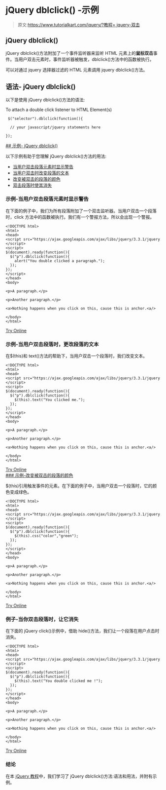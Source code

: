 # jQuery dblclick() -示例

> 原文:[https://www.tutorialkart.com/jquery/?教程= jquery-双击](https://www.tutorialkart.com/jquery/?tutorial=jquery-double-click)

## jQuery dblclick()

jQuery dblclick()方法附加了一个事件监听器来监听 HTML 元素上的**鼠标双击**事件。当用户双击元素时，事件监听器被触发，dblclick()方法中的函数被执行。

可以对通过 jquery 选择器过滤的 HTML 元素调用 jquery dblclick()方法。

## 语法- jQuery dblclick()

以下是使用 jQuery dblclick()方法的语法:

To attach a double click listener to HTML Element(s)

```
 $("selector").dblclick(function(){

  // your javascript/jquery statements here

});
```

 <ins class="adsbygoogle" style="display:block" data-ad-client="ca-pub-8595878917823362" data-ad-slot="4118588382" data-ad-format="auto" data-full-width-responsive="true">## 示例- jQuery dblclick()

以下示例有助于您理解 jQuery dblclick()方法的用法:

*   [当用户双击段落元素时显示警告](#example_1)
*   [当用户双击时改变段落的文本](#example_2)
*   [改变被双击的段落的颜色](#example_3)
*   [双击段落时使其消失](#example_4)

### 示例-当用户双击段落元素时显示警告

在下面的例子中，我们为所有段落附加了一个双击监听器。当用户双击一个段落时，click 方法中的函数被执行。我们有一个警报方法，所以会出现一个警报。

```
<!DOCTYPE html>
<html>
<head>
<script src="https://ajax.googleapis.com/ajax/libs/jquery/3.3.1/jquery.min.js"></script>
<script>
$(document).ready(function(){
  $("p").dblclick(function(){
    alert("You double clicked a paragraph.");
  });
});
</script>
</head>
<body>

<p>A paragraph.</p>

<p>Another paragraph.</p>

<a>Nothing happens when you click on this, cause this is anchor.<a/>

</body>
</html>

```

[Try Online](https://www.tutorialkart.com/try-jquery-online.php/?example=jquery-double-click-1)

### 示例-当用户双击段落时，更改段落的文本

在$(this)和 text()方法的帮助下，当用户双击一个段落时，我们改变文本。

```
<!DOCTYPE html>
<html>
<head>
<script src="https://ajax.googleapis.com/ajax/libs/jquery/3.3.1/jquery.min.js"></script>
<script>
$(document).ready(function(){
  $("p").dblclick(function(){
    $(this).text("You clicked me.");
  });
});
</script>
</head>
<body>

<p>A paragraph.</p>

<p>Another paragraph.</p>

<a>Nothing happens when you click on this, cause this is anchor.<a/>

</body>
</html>

```

[Try Online](https://www.tutorialkart.com/try-jquery-online.php/?example=jquery-double-click-2) <ins class="adsbygoogle" style="display:block" data-ad-client="ca-pub-8595878917823362" data-ad-slot="4118588382" data-ad-format="auto" data-full-width-responsive="true">### 示例-改变被双击的段落的颜色

$(this)引用触发事件的元素。在下面的例子中，当用户双击一个段落时，它的颜色变成绿色。

```
<!DOCTYPE html>
<html>
<head>
<script src="https://ajax.googleapis.com/ajax/libs/jquery/3.3.1/jquery.min.js"></script>
<script>
$(document).ready(function(){
  $("p").dblclick(function(){
    $(this).css("color","green");
  });
});
</script>
</head>
<body>

<p>A paragraph.</p>

<p>Another paragraph.</p>

<a>Nothing happens when you click on this, cause this is anchor.<a/>

</body>
</html>

```

[Try Online](https://www.tutorialkart.com/try-jquery-online.php/?example=jquery-double-click-3)

### 例子-当你双击段落时，让它消失

在下面的 jQuery click()示例中，借助 hide()方法，我们让一个段落在用户点击时消失。

```
<!DOCTYPE html>
<html>
<head>
<script src="https://ajax.googleapis.com/ajax/libs/jquery/3.3.1/jquery.min.js"></script>
<script>
$(document).ready(function(){
  $("p").dblclick(function(){
    $(this).text("You double clicked me !");
  });
});
</script>
</head>
<body>

<p>A paragraph.</p>

<p>Another paragraph.</p>

<a>Nothing happens when you click on this, cause this is anchor.<a/>

</body>
</html>

```

[Try Online](https://www.tutorialkart.com/try-jquery-online.php/?example=jquery-double-click-4)</ins>

### 结论

在本 [jQuery 教程](https://www.tutorialkart.com/jquery/)中，我们学习了 jQuery dblclick()方法:语法和用法，并附有示例。</ins>